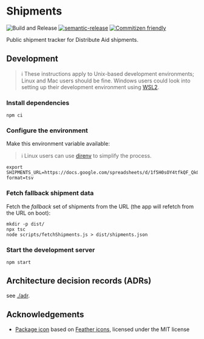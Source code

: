 # Shipments

![Build and Release](https://github.com/distributeaid/shipments/workflows/Build%20and%20Release/badge.svg?branch=saga)
[![semantic-release](https://img.shields.io/badge/%20%20%F0%9F%93%A6%F0%9F%9A%80-semantic--release-e10079.svg)](https://github.com/semantic-release/semantic-release)
[![Commitizen friendly](https://img.shields.io/badge/commitizen-friendly-brightgreen.svg)](http://commitizen.github.io/cz-cli/)

Public shipment tracker for Distribute Aid shipments.

## Development

> ℹ️ These instructions apply to Unix-based development environments; Linux and
> Mac users should be fine. Windows users could look into setting up their
> development environment using
> [WSL2](https://docs.microsoft.com/en-us/windows/wsl/wsl2-index).

### Install dependencies

    npm ci

### Configure the environment

Make this environment variable available:

> ℹ️ Linux users can use [direnv](https://direnv.net/) to simplify the process.

    export SHIPMENTS_URL=https://docs.google.com/spreadsheets/d/1f5H0sOY4tfkQF_QkQemt1GHTYd_wgsvBgmzE4miI9g4/export?format=tsv

### Fetch fallback shipment data

Fetch the _fallback_ set of shipments from the URL (the app will refetch from
the URL on boot):

    mkdir -p dist/
    npx tsc
    node scripts/fetchShipments.js > dist/shipments.json

### Start the development server

    npm start

## Architecture decision records (ADRs)

see [./adr](./adr).

## Acknowledgements

- [Package icon](./web/favicon.svg) based on
  [Feather icons](https://github.com/feathericons/feather), licensed under the
  MIT license
